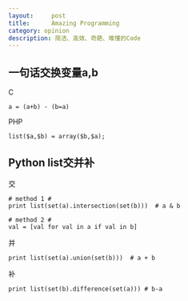 ```yaml
---
layout:     post
title:      Amazing Programming
category: opinion
description: 简洁、高效、奇葩、难懂的Code
---
```


## 一句话交换变量a,b

C

    a = (a+b) - (b=a)

PHP

    list($a,$b) = array($b,$a);

## Python list交并补

交

    # method 1 #
    print list(set(a).intersection(set(b)))  # a & b

    # method 2 #
    val = [val for val in a if val in b]


并

    print list(set(a).union(set(b)))  # a + b

补

    print list(set(b).difference(set(a))) # b-a
